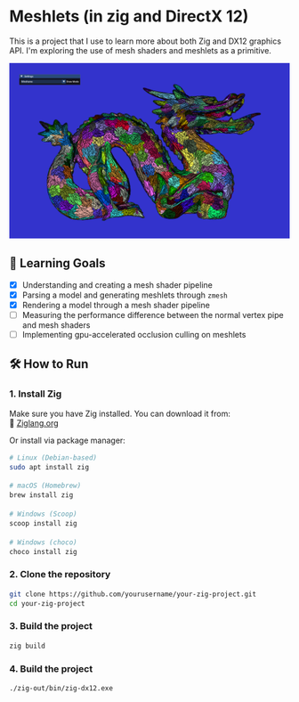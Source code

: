 # Meshlets (in zig and DirectX 12)

This is a project that I use to learn more about both Zig and DX12 graphics API. I'm exploring the use of mesh shaders and meshlets as a primitive. 

![](content/cover.png)

## 🎯 Learning Goals
- [x] Understanding and creating a mesh shader pipeline
- [x] Parsing a model and generating meshlets through `zmesh`
- [x] Rendering a model through a mesh shader pipeline
- [ ] Measuring the performance difference between the normal vertex pipe and mesh shaders
- [ ] Implementing gpu-accelerated occlusion culling on meshlets

## 🛠️ How to Run
### **1. Install Zig**
Make sure you have Zig installed. You can download it from:  
🔗 [Ziglang.org](https://ziglang.org/download/)  

Or install via package manager:
```sh
# Linux (Debian-based)
sudo apt install zig

# macOS (Homebrew)
brew install zig

# Windows (Scoop)
scoop install zig

# Windows (choco)
choco install zig
```

### **2. Clone the repository**
```sh
git clone https://github.com/yourusername/your-zig-project.git
cd your-zig-project
```

### **3. Build the project**
```sh
zig build
```

### **4. Build the project**
```sh
./zig-out/bin/zig-dx12.exe
```